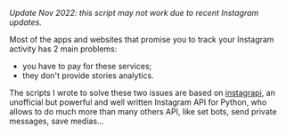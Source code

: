 *Update Nov 2022: this script may not work due to recent Instagram updates.*

Most of the apps and websites that promise you to track your Instagram activity has 2 main problems:
- you have to pay for these services;
- they don't provide stories analytics.

The scripts I wrote to solve these two issues are based on [instagrapi](https://github.com/adw0rd/instagrapi), an unofficial but powerful and well written Instagram API for Python, who allows to do much more than many others API, like set bots, send private messages, save medias...
